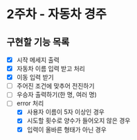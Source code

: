 # 2주차 - 자동차 경주
## 구현할 기능 목록

- [x] 시작 메세지 출력
- [x] 자동차 이름 입력 받고 처리
- [x] 이동 입력 받기
- [ ] 주어진 조건에 맞추어 전진하기
- [ ] 우승자 출력하기(한 명, 여러 명)
- [ ] error 처리
  - [x] 사용자 이름이 5자 이상인 경우
  - [x] 시도할 횟수로 양수가 들어오지 않은 경우
  - [x] 입력이 올바른 형태가 아닌 경우